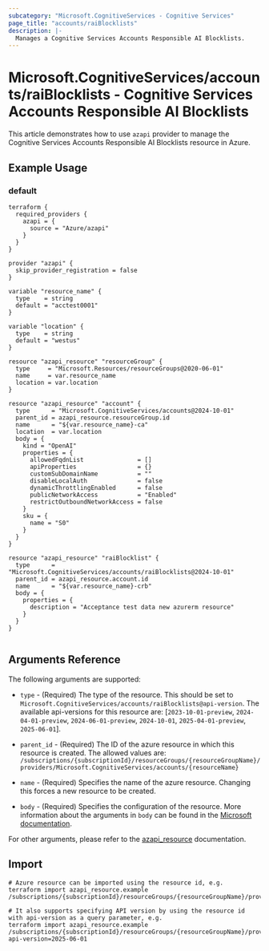 ```yaml
---
subcategory: "Microsoft.CognitiveServices - Cognitive Services"
page_title: "accounts/raiBlocklists"
description: |-
  Manages a Cognitive Services Accounts Responsible AI Blocklists.
---
```


# Microsoft.CognitiveServices/accounts/raiBlocklists - Cognitive Services Accounts Responsible AI Blocklists

This article demonstrates how to use `azapi` provider to manage the Cognitive Services Accounts Responsible AI Blocklists resource in Azure.

## Example Usage

### default

```hcl
terraform {
  required_providers {
    azapi = {
      source = "Azure/azapi"
    }
  }
}

provider "azapi" {
  skip_provider_registration = false
}

variable "resource_name" {
  type    = string
  default = "acctest0001"
}

variable "location" {
  type    = string
  default = "westus"
}

resource "azapi_resource" "resourceGroup" {
  type     = "Microsoft.Resources/resourceGroups@2020-06-01"
  name     = var.resource_name
  location = var.location
}

resource "azapi_resource" "account" {
  type      = "Microsoft.CognitiveServices/accounts@2024-10-01"
  parent_id = azapi_resource.resourceGroup.id
  name      = "${var.resource_name}-ca"
  location  = var.location
  body = {
    kind = "OpenAI"
    properties = {
      allowedFqdnList               = []
      apiProperties                 = {}
      customSubDomainName           = ""
      disableLocalAuth              = false
      dynamicThrottlingEnabled      = false
      publicNetworkAccess           = "Enabled"
      restrictOutboundNetworkAccess = false
    }
    sku = {
      name = "S0"
    }
  }
}

resource "azapi_resource" "raiBlocklist" {
  type      = "Microsoft.CognitiveServices/accounts/raiBlocklists@2024-10-01"
  parent_id = azapi_resource.account.id
  name      = "${var.resource_name}-crb"
  body = {
    properties = {
      description = "Acceptance test data new azurerm resource"
    }
  }
}


```



## Arguments Reference

The following arguments are supported:

* `type` - (Required) The type of the resource. This should be set to `Microsoft.CognitiveServices/accounts/raiBlocklists@api-version`. The available api-versions for this resource are: [`2023-10-01-preview`, `2024-04-01-preview`, `2024-06-01-preview`, `2024-10-01`, `2025-04-01-preview`, `2025-06-01`].

* `parent_id` - (Required) The ID of the azure resource in which this resource is created. The allowed values are:  
  `/subscriptions/{subscriptionId}/resourceGroups/{resourceGroupName}/providers/Microsoft.CognitiveServices/accounts/{resourceName}`

* `name` - (Required) Specifies the name of the azure resource. Changing this forces a new resource to be created.

* `body` - (Required) Specifies the configuration of the resource. More information about the arguments in `body` can be found in the [Microsoft documentation](https://learn.microsoft.com/en-us/azure/templates/Microsoft.CognitiveServices/accounts/raiBlocklists?pivots=deployment-language-terraform).

For other arguments, please refer to the [azapi_resource](https://registry.terraform.io/providers/Azure/azapi/latest/docs/resources/resource) documentation.

## Import

 ```shell
 # Azure resource can be imported using the resource id, e.g.
 terraform import azapi_resource.example /subscriptions/{subscriptionId}/resourceGroups/{resourceGroupName}/providers/Microsoft.CognitiveServices/accounts/{resourceName}/raiBlocklists/{resourceName}
 
 # It also supports specifying API version by using the resource id with api-version as a query parameter, e.g.
 terraform import azapi_resource.example /subscriptions/{subscriptionId}/resourceGroups/{resourceGroupName}/providers/Microsoft.CognitiveServices/accounts/{resourceName}/raiBlocklists/{resourceName}?api-version=2025-06-01
 ```

